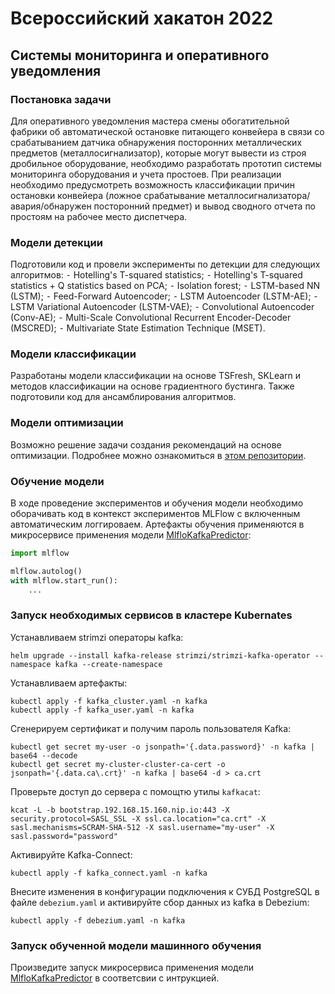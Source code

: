 # Всероссийский хакатон 2022
## Системы мониторинга и оперативного уведомления

### Постановка задачи
Для оперативного уведомления мастера смены обогатительной фабрики об автоматической остановке питающего конвейера в связи со срабатыванием датчика обнаружения посторонних металлических предметов (металлосигнализатор), которые могут вывести из строя дробильное оборудование, необходимо разработать прототип системы мониторинга оборудования и учета простоев. При реализации необходимо предусмотреть возможность классификации причин остановки конвейера (ложное срабатывание металлосигнализатора/авария/обнаружен посторонний предмет) и вывод сводного отчета по простоям на рабочее место диспетчера.

### Модели детекции
Подготовили код и провели эксперименты по детекции для следующих алгоритмов:
 ⁃ Hotelling's T-squared statistics;
 ⁃ Hotelling's T-squared statistics + Q statistics based on PCA;
 ⁃ Isolation forest;
 ⁃ LSTM-based NN (LSTM);
 ⁃ Feed-Forward Autoencoder;
 ⁃ LSTM Autoencoder (LSTM-AE);
 ⁃ LSTM Variational Autoencoder (LSTM-VAE);
 ⁃ Convolutional Autoencoder (Conv-AE);
 ⁃ Multi-Scale Convolutional Recurrent Encoder-Decoder (MSCRED);
 ⁃ Multivariate State Estimation Technique (MSET).

### Модели классификации
Разработаны модели классификации на основе TSFresh, SKLearn и методов классификации на основе градиентного бустинга. Также подготовили код для ансамблирования алгоритмов.

### Модели оптимизации
Возможно решение задачи создания рекомендаций на основе оптимизации. Подробнее можно ознакомиться в [этом репозитории](https://github.com/waico/evraz-hack).

### Обучение модели
В ходе проведение экспериментов и обучения модели необходимо оборачивать код в контекст экспериментов MLFlow с включенным автоматическим логгироваем. Артефакты обучения применяются в микросервисе применения модели [MlfloKafkaPredictor](https://github.com/waico/hackathon-rf/tree/main/mlflow-kafka):

```python
import mlflow

mlflow.autolog()
with mlflow.start_run():
    ...

```

### Запуск необходимых сервисов в кластере Kubernates

Устанавливаем strimzi операторы kafka:
```
helm upgrade --install kafka-release strimzi/strimzi-kafka-operator --namespace kafka --create-namespace
```

Устанавливаем артефакты:
```
kubectl apply -f kafka_cluster.yaml -n kafka
kubectl apply -f kafka_user.yaml -n kafka
```

Сгенерируем сертификат и получим пароль пользователя Kafka:
```
kubectl get secret my-user -o jsonpath='{.data.password}' -n kafka | base64 --decode
kubectl get secret my-cluster-cluster-ca-cert -o jsonpath='{.data.ca\.crt}' -n kafka | base64 -d > ca.crt
```

Проверьте доступ до сервера с помощтю утилы `kafkacat`:
```
kcat -L -b bootstrap.192.168.15.160.nip.io:443 -X security.protocol=SASL_SSL -X ssl.ca.location="ca.crt" -X sasl.mechanisms=SCRAM-SHA-512 -X sasl.username="my-user" -X sasl.password="password"
```

Активируйте Kafka-Connect:
```
kubectl apply -f kafka_connect.yaml -n kafka
````

Внесите изменения в конфигурации подключения к СУБД PostgreSQL в файле `debezium.yaml` и активируйте сбор данных из kafka в Debezium:
```
kubectl apply -f debezium.yaml -n kafka
```

### Запуск обученной модели машинного обучения

Произведите запуск микросервиса применения модели [MlfloKafkaPredictor](https://github.com/waico/hackathon-rf/tree/main/mlflow-kafka) в соответсвии с интрукцией.